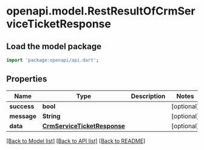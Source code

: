 # openapi.model.RestResultOfCrmServiceTicketResponse

## Load the model package
```dart
import 'package:openapi/api.dart';
```

## Properties
Name | Type | Description | Notes
------------ | ------------- | ------------- | -------------
**success** | **bool** |  | [optional] 
**message** | **String** |  | [optional] 
**data** | [**CrmServiceTicketResponse**](CrmServiceTicketResponse.md) |  | [optional] 

[[Back to Model list]](../README.md#documentation-for-models) [[Back to API list]](../README.md#documentation-for-api-endpoints) [[Back to README]](../README.md)



